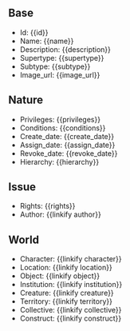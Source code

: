 ## Base
- <span class="text-field" data-tooltip="Text">Id</span>: {{id}}
- <span class="text-field" data-tooltip="Text">Name</span>: {{name}}
- <span class="text-field" data-tooltip="Text">Description</span>: {{description}}
- <span class="text-field" data-tooltip="Text">Supertype</span>: {{supertype}}
- <span class="text-field" data-tooltip="Text">Subtype</span>: {{subtype}}
- <span class="text-field" data-tooltip="Text">Image_url</span>: {{image_url}}

## Nature
- <span class="text-field" data-tooltip="Text">Privileges</span>: {{privileges}}
- <span class="text-field" data-tooltip="Text">Conditions</span>: {{conditions}}
- <span class="number-field" data-tooltip="Number">Create_date</span>: {{create_date}}
- <span class="number-field" data-tooltip="Number">Assign_date</span>: {{assign_date}}
- <span class="number-field" data-tooltip="Number">Revoke_date</span>: {{revoke_date}}
- <span class="number-field" data-tooltip="Number">Hierarchy</span>: {{hierarchy}}

## Issue
- <span class="text-field" data-tooltip="Text">Rights</span>: {{rights}}
- <span class="link-field" data-tooltip="Single Institution">Author</span>: {{linkify author}}

## World
- <span class="link-field" data-tooltip="Single Character">Character</span>: {{linkify character}}
- <span class="link-field" data-tooltip="Single Location">Location</span>: {{linkify location}}
- <span class="link-field" data-tooltip="Single Object">Object</span>: {{linkify object}}
- <span class="link-field" data-tooltip="Single Institution">Institution</span>: {{linkify institution}}
- <span class="link-field" data-tooltip="Single Creature">Creature</span>: {{linkify creature}}
- <span class="link-field" data-tooltip="Single Territory">Territory</span>: {{linkify territory}}
- <span class="link-field" data-tooltip="Single Collective">Collective</span>: {{linkify collective}}
- <span class="link-field" data-tooltip="Single Construct">Construct</span>: {{linkify construct}}
